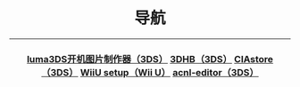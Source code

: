 <div style="text-align:center">
  <h1>导航</h1>
  </div>
  <hr />
  <div style="text-align:center">
  <h3>
    <a href="https://littlefive233.github.io/LittleFIve233/" target="_blank">luma3DS开机图片制作器（3DS）</a>
    <a href="https://theopse.github.io/3DHB/" target="_blank">3DHB（3DS）</a>
    <a href="https://CIAstore.github.io" target="_blank">CIAstore（3DS）</a>
    <a href="https://littlefive233.github.io/wiiusetup" target="_blank">WiiU setup（Wii U）</a>
    <a href="https://littlefive233.github.io/wiiusetup" target="_blank">acnl-editor（3DS）</a>
</h3>
  </div>
